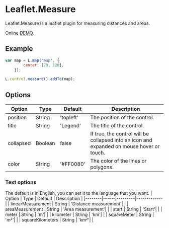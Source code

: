 # Leaflet.Measure 
Leaflet.Measure Is a leaflet plugin for measuring distances and areas.  

Online [DEMO](https://ptma.github.io/leaflet.measure/examples/measure.html).

## Example
```javascript
var map = L.map("map", {
        center: [29, 120],
    });
    
L.control.measure().addTo(map);
```

## Options
| Option | Type | Default | Description |
|--------|------|---------|-------------|
| position | String | 'topleft' | The position of the control. |
| title | String | 'Legend' | The title of the control. |
| collapsed | Boolean | false | If true, the control will be collapsed into an icon and expanded on mouse hover or touch. |
| color | String | '#FF0080'| The color of the lines or polygons. |

### Text options
The default is in English, you can set it to the language that you want.
| Option | Type | Default | Description |
|--------|------|---------|-------------|
| linearMeasurement | String | 'Distance measurement'|  |
| areaMeasurement | String | 'Area measurement'|  |
| start | String | 'Start'|  |
| meter | String | 'm'|  |
| kilometer | String | 'km'|  |
| squareMeter | String | 'm²'|  |
| squareKilometers | String | 'km²'|  |
